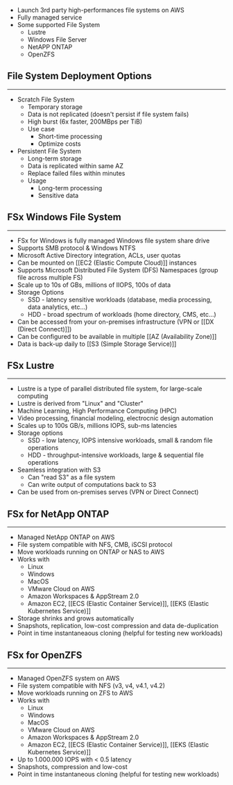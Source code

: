 - Launch 3rd party high-performances file systems on AWS
- Fully managed service
- Some supported File System
	- Lustre
	- Windows File Server
	- NetAPP ONTAP
	- OpenZFS
## File System Deployment Options
---
- Scratch File System
	- Temporary storage
	- Data is not replicated (doesn't persist if file system fails)
	- High burst (6x faster, 200MBps per TiB)
	- Use case
		- Short-time processing
		- Optimize costs
- Persistent File System
	- Long-term storage
	- Data is replicated within same AZ
	- Replace failed files within minutes
	- Usage
		- Long-term processing
		- Sensitive data

## FSx Windows File System
---
- FSx for Windows is fully managed Windows file system share drive
- Supports SMB protocol & Windows NTFS
- Microsoft Active Directory integration, ACLs, user quotas
- Can be mounted on [[EC2 (Elastic Compute Cloud)]] instances
- Supports Microsoft Distributed File System (DFS) Namespaces (group file across multiple FS)
- Scale up to 10s of GBs, millions of IIOPS, 100s of data
- Storage Options
	- SSD - latency sensitive workloads (database, media processing, data analytics, etc...)
	- HDD - broad spectrum of workloads (home directory, CMS, etc...)
- Can be accessed from your on-premises infrastructure (VPN or [[DX (Direct Connect)]])
- Can be configured to be available in multiple [[AZ (Availability Zone)]]
- Data is back-up daily to [[S3 (Simple Storage Service)]]

## FSx Lustre
---
- Lustre is a type of parallel distributed file system, for large-scale computing
- Lustre is derived from "Linux" and "Cluster"
- Machine Learning, High Performance Computing (HPC)
- Video processing, financial modeling, electrocnic design automation
- Scales up to 100s GB/s, millions IOPS, sub-ms latencies
- Storage options
	- SSD - low latency, IOPS intensive workloads, small & random file operations
	- HDD - throughput-intensive workloads, large & sequential file operations
- Seamless integration with S3
	- Can "read S3" as a file system
	- Can write output of computations back to S3
- Can be used from on-premises serves (VPN or Direct Connect)
## FSx for NetApp ONTAP
---
- Managed NetApp ONTAP on AWS
- File system compatible with NFS, CMB, iSCSI protocol
- Move workloads running on ONTAP or NAS to AWS
- Works with
	- Linux
	- Windows
	- MacOS
	- VMware Cloud on AWS
	- Amazon Workspaces & AppStream 2.0
	- Amazon EC2, [[ECS (Elastic Container Service)]], [[EKS (Elastic Kubernetes Service)]]
- Storage shrinks and grows automatically
- Snapshots, replication, low-cost compression and data de-duplication
- Point in time instantaneaous cloning (helpful for testing new workloads)

## FSx for OpenZFS
---
- Managed OpenZFS system on AWS
- File system compatible with NFS (v3, v4, v4.1, v4.2)
- Move workloads running on ZFS to AWS
- Works with
	- Linux
	- Windows
	- MacOS
	- VMware Cloud on AWS
	- Amazon Workspaces & AppStream 2.0
	- Amazon EC2, [[ECS (Elastic Container Service)]], [[EKS (Elastic Kubernetes Service)]]
- Up to 1.000.000 IOPS with < 0.5 latency
- Snapshots, compression and low-cost
- Point in time instantaneous cloning (helpful for testing new workloads)